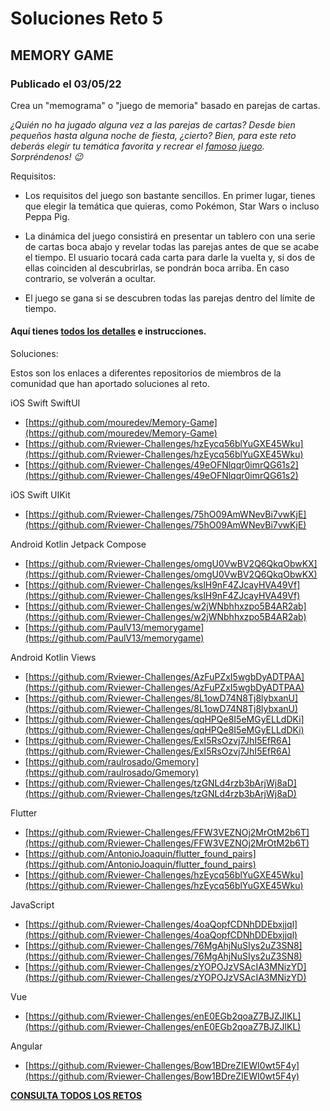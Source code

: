 # Soluciones Reto 5
## MEMORY GAME
### Publicado el 03/05/22

Crea un "memograma" o "juego de memoria" basado en parejas de cartas.

*¿Quién no ha jugado alguna vez a las parejas de cartas? Desde bien pequeños hasta alguna noche de fiesta, ¿cierto? Bien, para este reto deberás elegir tu temática favorita y recrear el [famoso juego](https://es.wikipedia.org/wiki/Memoria_(juego)). Sorpréndenos! 😉*

Requisitos:

* Los requisitos del juego son bastante sencillos. En primer lugar, tienes que elegir la temática que quieras, como Pokémon, Star Wars o incluso Peppa Pig.

* La dinámica del juego consistirá en presentar un tablero con una serie de cartas boca abajo y revelar todas las parejas antes de que se acabe el tiempo. El usuario tocará cada carta para darle la vuelta y, si dos de ellas coinciden al descubrirlas, se pondrán boca arriba. En caso contrario, se volverán a ocultar.

* El juego se gana si se descubren todas las parejas dentro del límite de tiempo.

#### Aquí tienes [todos los detalles](https://go.rviewer.io/dev-memory-game-es/) e instrucciones.

Soluciones:

Estos son los enlaces a diferentes repositorios de miembros de la comunidad que han aportado soluciones al reto.

iOS Swift SwiftUI

* [https://github.com/mouredev/Memory-Game](https://github.com/mouredev/Memory-Game)
* [https://github.com/Rviewer-Challenges/hzEycq56blYuGXE45Wku](https://github.com/Rviewer-Challenges/hzEycq56blYuGXE45Wku)
* [https://github.com/Rviewer-Challenges/49eOFNlqqr0imrQG61s2](https://github.com/Rviewer-Challenges/49eOFNlqqr0imrQG61s2)

iOS Swift UIKit

* [https://github.com/Rviewer-Challenges/75hO09AmWNevBi7vwKjE](https://github.com/Rviewer-Challenges/75hO09AmWNevBi7vwKjE)

Android Kotlin Jetpack Compose

* [https://github.com/Rviewer-Challenges/omgU0VwBV2Q6QkqObwKX](https://github.com/Rviewer-Challenges/omgU0VwBV2Q6QkqObwKX)
* [https://github.com/Rviewer-Challenges/kslH9nF4ZJcayHVA49Vf](https://github.com/Rviewer-Challenges/kslH9nF4ZJcayHVA49Vf)
* [https://github.com/Rviewer-Challenges/w2jWNbhhxzpo5B4AR2ab](https://github.com/Rviewer-Challenges/w2jWNbhhxzpo5B4AR2ab)
* [https://github.com/PaulV13/memorygame](https://github.com/PaulV13/memorygame)

Android Kotlin Views

* [https://github.com/Rviewer-Challenges/AzFuPZxI5wgbDyADTPAA](https://github.com/Rviewer-Challenges/AzFuPZxI5wgbDyADTPAA)
* [https://github.com/Rviewer-Challenges/8L1owD74N8Tj8lybxanU](https://github.com/Rviewer-Challenges/8L1owD74N8Tj8lybxanU)
* [https://github.com/Rviewer-Challenges/qqHPQe8I5eMGyELLdDKi](https://github.com/Rviewer-Challenges/qqHPQe8I5eMGyELLdDKi)
* [https://github.com/Rviewer-Challenges/ExI5RsOzvj7JhI5EfR6A](https://github.com/Rviewer-Challenges/ExI5RsOzvj7JhI5EfR6A)
*  [https://github.com/raulrosado/Gmemory](https://github.com/raulrosado/Gmemory)
*  [https://github.com/Rviewer-Challenges/tzGNLd4rzb3bArjWj8aD](https://github.com/Rviewer-Challenges/tzGNLd4rzb3bArjWj8aD)

Flutter

* [https://github.com/Rviewer-Challenges/FFW3VEZNOj2MrOtM2b6T](https://github.com/Rviewer-Challenges/FFW3VEZNOj2MrOtM2b6T)
* [https://github.com/AntonioJoaquin/flutter_found_pairs](https://github.com/AntonioJoaquin/flutter_found_pairs)
* [https://github.com/Rviewer-Challenges/hzEycq56blYuGXE45Wku](https://github.com/Rviewer-Challenges/hzEycq56blYuGXE45Wku)

JavaScript

* [https://github.com/Rviewer-Challenges/4oaQopfCDNhDDEbxjjql](https://github.com/Rviewer-Challenges/4oaQopfCDNhDDEbxjjql)
* [https://github.com/Rviewer-Challenges/76MgAhjNuSIys2uZ3SN8](https://github.com/Rviewer-Challenges/76MgAhjNuSIys2uZ3SN8)
* [https://github.com/Rviewer-Challenges/zYOPOJzVSAcIA3MNizYD](https://github.com/Rviewer-Challenges/zYOPOJzVSAcIA3MNizYD)

Vue

* [https://github.com/Rviewer-Challenges/enE0EGb2qoaZ7BJZJlKL](https://github.com/Rviewer-Challenges/enE0EGb2qoaZ7BJZJlKL)

Angular

* [https://github.com/Rviewer-Challenges/Bow1BDreZIEWI0wt5F4y](https://github.com/Rviewer-Challenges/Bow1BDreZIEWI0wt5F4y)


[**CONSULTA TODOS LOS RETOS**](./README.md)